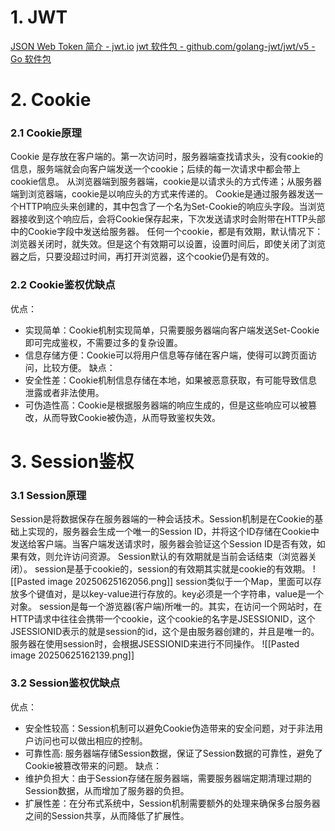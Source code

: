 # 1. JWT
[JSON Web Token 简介 - jwt.io](https://jwt.io/introduction)
[jwt 软件包 - github.com/golang-jwt/jwt/v5 - Go 软件包](https://pkg.go.dev/github.com/golang-jwt/jwt/v5#section-readme)
# 2. Cookie
### 2.1 Cookie原理
Cookie 是存放在客户端的。第一次访问时，服务器端查找请求头，没有cookie的信息，服务端就会向客户端发送一个cookie；后续的每一次请求中都会带上cookie信息。
从浏览器端到服务器端，cookie是以请求头的方式传递；从服务器端到浏览器端，cookie是以响应头的方式来传递的。
Cookie是通过服务器发送一个HTTP响应头来创建的，其中包含了一个名为Set-Cookie的响应头字段。当浏览器接收到这个响应后，会将Cookie保存起来，下次发送请求时会附带在HTTP头部中的Cookie字段中发送给服务器。
任何一个cookie，都是有效期，默认情况下：浏览器关闭时，就失效。但是这个有效期可以设置，设置时间后，即使关闭了浏览器之后，只要没超过时间，再打开浏览器，这个cookie仍是有效的。
### 2.2 Cookie鉴权优缺点
优点：
- 实现简单：Cookie机制实现简单，只需要服务器端向客户端发送Set-Cookie即可完成鉴权，不需要过多的复杂设置。
- 信息存储方便：Cookie可以将用户信息等存储在客户端，使得可以跨页面访问，比较方便。
缺点：
- 安全性差：Cookie机制信息存储在本地，如果被恶意获取，有可能导致信息泄露或者非法使用。
- 可伪造性高：Cookie是根据服务器端的响应生成的，但是这些响应可以被篡改，从而导致Cookie被伪造，从而导致鉴权失效。
# 3. Session鉴权
### 3.1 Session原理
Session是将数据保存在服务器端的一种会话技术。Session机制是在Cookie的基础上实现的，服务器会生成一个唯一的Session ID，并将这个ID存储在Cookie中发送给客户端。当客户端发送请求时，服务器会验证这个Session ID是否有效，如果有效，则允许访问资源。
Session默认的有效期就是当前会话结束（浏览器关闭）。  session是基于cookie的，session的有效期其实就是cookie的有效期。
![[Pasted image 20250625162056.png]]
session类似于一个Map，里面可以存放多个键值对，是以key-value进行存放的。key必须是一个字符串，value是一个对象。
session是每一个游览器(客户端)所唯一的。其实，在访问一个网站时，在HTTP请求中往往会携带一个cookie，这个cookie的名字是JSESSIONID，这个JSESSIONID表示的就是session的id，这个是由服务器创建的，并且是唯一的。服务器在使用session时，会根据JSESSIONID来进行不同操作。
![[Pasted image 20250625162139.png]]

### 3.2 Session鉴权优缺点
优点：
- 安全性较高：Session机制可以避免Cookie伪造带来的安全问题，对于非法用户访问也可以做出相应的控制。
- 可靠性高: 服务器端存储Session数据，保证了Session数据的可靠性，避免了Cookie被篡改带来的问题。
缺点：
- 维护负担大：由于Session存储在服务器端，需要服务器端定期清理过期的Session数据，从而增加了服务器的负担。
- 扩展性差：在分布式系统中，Session机制需要额外的处理来确保多台服务器之间的Session共享，从而降低了扩展性。
